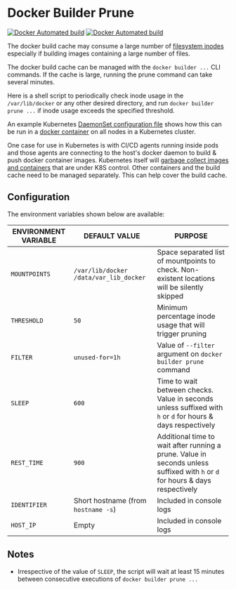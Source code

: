 # Docker Builder Prune

[![Docker Automated build](https://img.shields.io/docker/cloud/automated/jamesjj/docker-builder-prune)](https://hub.docker.com/r/jamesjj/docker-builder-prune/)
[![Docker Automated build](https://img.shields.io/docker/cloud/build/jamesjj/docker-builder-prune)](https://hub.docker.com/r/jamesjj/docker-builder-prune/)

The docker build cache may consume a large number of [filesystem inodes](https://en.wikipedia.org/wiki/Inode) especially if building images containing a large number of files.

The docker build cache can be managed with the `docker builder ...` CLI commands. If the cache is large, running the prune command can take several minutes.

Here is a shell script to periodically check inode usage in the `/var/lib/docker` or any other desired directory, and run `docker builder prune ...` if inode usage exceeds the specified threshold.

An example Kubernetes [DaemonSet configuration file](./contrib/k8s-daemonset--docker-builder-prune.yml) shows how this can be run in a [docker container](https://hub.docker.com/r/jamesjj/docker-builder-prune/) on all nodes in a Kubernetes cluster.

One case for use in Kubernetes is with CI/CD agents running inside pods and those agents are connecting to the host's docker daemon to build & push docker container images. Kubernetes itself will [garbage collect images and containers](https://kubernetes.io/docs/concepts/cluster-administration/kubelet-garbage-collection/) that are under K8S control. Other containers and the build cache need to be managed separately. This can help cover the build cache.

## Configuration

The environment variables shown below are available:

| ENVIRONMENT VARIABLE | DEFAULT VALUE | PURPOSE |
|----------------------|----------------------------------------|---|
| `MOUNTPOINTS`        | `/var/lib/docker /data/var_lib_docker` | Space separated list of mountpoints to check. Non-existent locations will be silently skipped |
| `THRESHOLD`          | `50`                                   | Minimum percentage inode usage that will trigger pruning |
| `FILTER`             | `unused-for=1h`                        | Value of `--filter` argument on 	`docker builder prune` command |
| `SLEEP`              | `600`                                  | Time to wait between checks. Value in seconds unless suffixed with `h` or `d` for hours & days respectively |
| `REST_TIME`          | `900`                                  | Additional time to wait after running a prune. Value in seconds unless suffixed with `h` or `d` for hours & days respectively |
| `IDENTIFIER`         | Short hostname (from `hostname -s`)    | Included in console logs |
| `HOST_IP`            | Empty                                  | Included in console logs |


## Notes

 * Irrespective of the value of `SLEEP`, the script will wait at least 15 minutes between consecutive executions of `docker builder prune ...`

